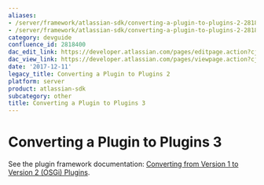 ```yaml
---
aliases:
- /server/framework/atlassian-sdk/converting-a-plugin-to-plugins-2-2818400.html
- /server/framework/atlassian-sdk/converting-a-plugin-to-plugins-2-2818400.md
category: devguide
confluence_id: 2818400
dac_edit_link: https://developer.atlassian.com/pages/editpage.action?cjm=wozere&pageId=2818400
dac_view_link: https://developer.atlassian.com/pages/viewpage.action?cjm=wozere&pageId=2818400
date: '2017-12-11'
legacy_title: Converting a Plugin to Plugins 2
platform: server
product: atlassian-sdk
subcategory: other
title: Converting a Plugin to Plugins 3
---
```

# Converting a Plugin to Plugins 3

See the plugin framework documentation: [Converting from Version 1 to Version 2 (OSGi) Plugins](/server/framework/atlassian-sdk/converting-from-version-1-to-version-2-osgi-plugins).














































































































